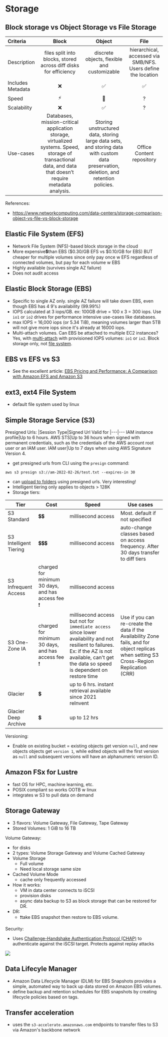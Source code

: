 # Storage

## Block storage vs Object Storage vs File Storage

| Criteria | Block | Object | File 
|:---|:---:|:---:|:---:
Description| files split into blocks, stored across diff disks for efficiency |discrete objects, flexible and customizable |hierarchical, accessed via SMB/NFS. Users define the location
Includes Metadata | ❌| ✅ | ✅
Speed | ⚡|🐢| ?
Scalability | ❌| ✅ | ?
Use-cases | Databases, mission-critical application storage, virtualized systems. Speed, storage of transactional data, and data that doesn’t require metadata analysis. | Storing unstructured data, storing large data sets, and storing data with custom data preservation, deletion, and retention policies. | Office Content repository 

References:
- https://www.networkcomputing.com/data-centers/storage-comparison-object-vs-file-vs-block-storage


## Elastic File System (EFS)
- Network File System (NFS)-based block storage in the cloud
- More expensive💲than EBS ($0.30/GB EFS vs $0.10/GB for EBS) BUT cheaper for multiple volumes since only pay once w EFS regardless of connected volumes, but pay for each volume w EBS
- Highly available (survives single AZ failure)
- Does not audit access

## Elastic Block Storage (EBS)
- Specific to single AZ only. single AZ failure will take down EBS, even though EBS has 4 9's availability (99.99%)
- IOPS calculated at 3 iops/GB. ex: 100GB drive = 100 x 3 = 300 iops. Use `io1` or `io2` drives for performance intensive use-cases like databases. 
- max IOPS = 16,000 iops (or 5.34 TiB), meaning volumes larger than 5TB will not give more iops since it's already at 16000 iops.
- Multi-attach volumes. Can EBS be attached to multiple EC2 instances? Yes, with [multi-attach](https://docs.aws.amazon.com/AWSEC2/latest/UserGuide/ebs-volumes-multi.html) with provisioned IOPS volumes: `io1` or `io2`. Block storage only, not [file system](https://aws.amazon.com/premiumsupport/knowledge-center/ebs-access-volumes-using-multi-attach/).


## EBS vs EFS vs S3
- See the excellent article: [EBS Pricing and Performance: A Comparison with Amazon EFS and Amazon S3](https://cloud.netapp.com/blog/ebs-efs-amazons3-best-cloud-storage-system)

## ext3, ext4 File System
- default file system used by linux 

## Simple Storage Service (S3)

Presigned Urls: 
|Session Type|Signed Url Valid for 
|---|---
IAM instance profile|Up to 6 hours.
AWS STS|Up to 36 hours when signed with permanent credentials, such as the credentials of the AWS account root user or an IAM user.
IAM user|Up to 7 days when using AWS Signature Version 4.

- get presigned urls from CLI using the `presign` command: 
```
aws s3 presign s3://am-2022-02-26/test.txt --expires-in 30
```
- can [upload to folders](https://docs.aws.amazon.com/AmazonS3/latest/userguide/PresignedUrlUploadObject.html) using presigned urls. Very interesting! 
- Intelligent tiering only applies to objects > 128K
- Storage tiers:

|Tier|Cost|Speed|Use cases
|---|---|---|---|
S3 Standard|💲💲|millisecond access|Most. default if not specified
S3 Intelligent Tiering|💲💲💲|millisecond access|auto-change classes based on access frequency. After 30 days transfer to diff tiers
S3 Infrequent Access|charged for minimum 30 days, and has access fee ❗|millisecond access|
S3 One-Zone IA|charged for minimum 30 days, and has access fee ❗|millisecond access but not for `immediate access` since lower availability and not resilient to failures. Ex: if the AZ is not available, can't get the data so speed is dependent on restore time|Use if you can re-create the data if the Availability Zone fails, and for object replicas when setting S3 Cross-Region Replication (CRR)
Glacier|💲|up to 6 hrs. instant retrieval available since 2021 reInvent|
Glacier Deep Archive|💲|up to 12 hrs|

Versioning:
- Enable on existing bucket = existing objects get version `null`, and new objects objects get `version 1`, while edited objects will the first version as `null` and subsequent versions will have an alphanumeric version ID. 


## Amazon FSx for Lustre
- fast OS for HPC, machine learning, etc. 
- POSIX compliant so works OOTB w linux
- integrates w S3 to pull data on demand

## Storage Gateway
- 3 flavors: Volume Gateway, File Gateway, Tape Gateway
- Stored Volumes: 1 GiB to 16 TB

Volume Gateway:
- for disks
- 2 types: Volume Storage Gateway and Volume Cached Gateway
- Volume Storage
    - Full volume
    - Need local storage same size
- Cached Volume Mode
    - cache only frequently accessed
- How it works: 
    - VM in data center connects to iSCSI
    - provision disks
    - async data backup to S3 as block storage that can be restored for DR.
- DR: 
    - ❗take EBS snapshot then restore to EBS volume.

Security: 
- Uses [Challenge-Handshake Authentication Protocol (CHAP)](https://docs.aws.amazon.com/storagegateway/latest/userguide/GettingStartedConfigureChap.html) to authenticate against the iSCSI target. Protects against replay attacks

![](https://docs.aws.amazon.com/storagegateway/latest/userguide/images/aws-storage-gateway-stored-diagram.png) 

## Data Lifecyle Manager
- Amazon Data Lifecycle Manager (DLM) for EBS Snapshots provides a simple, automated way to back up data stored on Amazon EBS volumes. 
- define backup and retention schedules for EBS snapshots by creating lifecycle policies based on tags. 

## Transfer acceleration
- uses the `s3-accelerate.amazonaws.com` endpoints to transfer files to S3 via Amazon's backbone network
